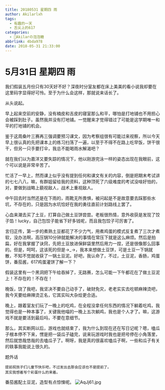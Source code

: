 ```yaml
---
title: 20180531 星期四 雨
author: Akilarlxh
tags:
  - 有趣的一天
  - 舌尖上的617
categories:
  - 🍬Akilarの泡泡糖
abbrlink: 4bda978
date: 2018-05-31 21:33:00
---
```

# 5月31日 星期四 雨

我们假装五月份只有30天好不好？深夜时分室友都在床上美美的看小说我却要在这里码字显得好可怜。至于为什么会这样，那就说来话长了。

从头说起。

早上起来空前的安静，没有楠皮和吉皮的寝室那么和平，哪怕是打地铺也不用担心会被踩到肚子。虽然我并没有打地铺。一觉醒来才觉得错过了可能是这学期唯一和平的打地铺的机会。

鉴于这周桑叶三赛再三强调要预习课文，因为考察组很有可能过来视察，所以今天早上很认真的先把课本上的练习扫荡了一遍，以至于不得不在路上吃早饭，饼干很干，但另一只手要打伞，我总不能喝雨水解渴吧？

就在我们以为嘉洋又要失踪的情况下，他以刚游完泳一样的姿态出现在我眼前，这个可以说是非常辛苦了。

忙活了一早上，然而课上似乎没有提到任何和课文有关的内容，倒是把期末考试讲的七七八八，嘛，有群姐留给我的资料，这种顶死了六级难度的考试没啥好怕的，对，要做到战略上藐视敌人，战术上重视敌人。

中午回去时当然还是在下雨的，雨靴无所畏惧，被问起是不是故意要去踩那些水坑，不存在的，只是因为水坑恰好在我的勇往直前计划路线上罢了。

心血来潮去买了土豆，打算自己做土豆饼尝尝。老板很热情，意外收获是发现了饺子馅！lucky，自己包饺子能省下好多钱呢，而且我包饺子可厉害了。

言归正传，第一步的煮熟土豆都花了不少力气，用煮鸡蛋的模式反复煮了三次才煮软，没办法啊，高压锅10分钟就能解决的事情在常压下就是这么麻烦。然后是拍扁，好在我掌握了诀窍，先把土豆放进保鲜袋里然后用力一捏，还是很像那么回事的。但是，呵呵，这该死的但是→_→，我本来想做土豆饼，可是土豆一下锅就散，不知不觉就收获了一锅土豆泥。好吧，我认命了，不过，土豆泥，香肠，鸡蛋饼，番茄酱，617鸡蛋灌饼了解一下？

假装这里有一个黑洞把下午给吞掉了，无路赛，怎么可能一下午都花在了做土豆泥上！不存在的！不存在！

晚饭，饶了我吧，我坚决不要自己动手了，破财免灾，老老实实去吃顿麻辣烫吧，我今天要给麻辣烫正名，它其实叫大杂烩更合适。

晚上，跟着室友们玩了一晚上的吃鸡，在全程没拿任何东西的情况下躺着吃鸡，我觉得也是一种本事了，关键我他喵的一晚上五次躺鸡，我也是个人才了。嘛，这游戏不就是要活到最后吗，不要在意细节。

那么，其实断网以后，游戏也就结束了，我为什么到现在还在写日记呢？嗯，嗑瓜子根本停不下来，愣是把一袋瓜子磕完，说来玩游戏时我也是把号停在小角落里，然后就悠哉悠哉的去嗑瓜子了。啊呀，我是真的很喜欢嗑瓜子啊，一些和瓜子有关的轶事我能说上很久的。

题外话
```
提前祝孩子们儿童节快乐吧，不过发出去那会应该也不是提前了。
其实我想着写个彩蛋什么的来着。
```
番茄酱配土豆泥，造型有点惊悚呢。
![AqJj61.jpg](https://s2.ax1x.com/2019/04/12/AqJj61.jpg)

